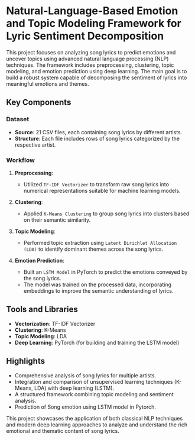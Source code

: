 # Natural-Language-Based Emotion and Topic Modeling Framework for Lyric Sentiment Decomposition

This project focuses on analyzing song lyrics to predict emotions and uncover topics using advanced natural language processing (NLP) techniques. The framework includes preprocessing, clustering, topic modeling, and emotion prediction using deep learning. The main goal is to build a robust system capable of decomposing the sentiment of lyrics into meaningful emotions and themes.

## Key Components

### Dataset
- **Source**: 21 CSV files, each containing song lyrics by different artists.
- **Structure**: Each file includes rows of song lyrics categorized by the respective artist.

### Workflow

1. **Preprocessing**:
   - Utilized `TF-IDF Vectorizer` to transform raw song lyrics into numerical representations suitable for machine learning models.
   
2. **Clustering**:
   - Applied `K-Means Clustering` to group song lyrics into clusters based on their semantic similarity.

3. **Topic Modeling**:
   - Performed topic extraction using `Latent Dirichlet Allocation (LDA)` to identify dominant themes across the song lyrics.

4. **Emotion Prediction**:
   - Built an `LSTM Model` in PyTorch to predict the emotions conveyed by the song lyrics.
   - The model was trained on the processed data, incorporating embeddings to improve the semantic understanding of lyrics.

## Tools and Libraries
- **Vectorization**: TF-IDF Vectorizer
- **Clustering**: K-Means
- **Topic Modeling**: LDA
- **Deep Learning**: PyTorch (for building and training the LSTM model)

## Highlights
- Comprehensive analysis of song lyrics for multiple artists.
- Integration and comparison of unsupervised learning techniques (K-Means, LDA) with deep learning (LSTM).
- A structured framework combining topic modeling and sentiment analysis.
- Prediction of Song emotion using LSTM model in Pytorch.

This project showcases the application of both classical NLP techniques and modern deep learning approaches to analyze and understand the rich emotional and thematic content of song lyrics.
